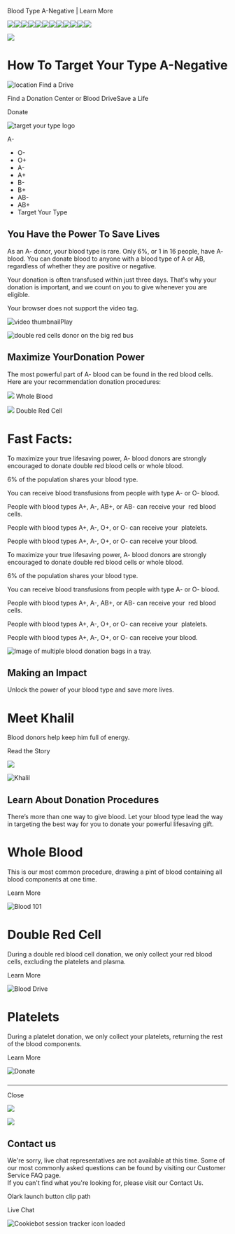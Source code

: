 Blood Type A-Negative | Learn More

![](https://d.adroll.com/cm/b/out?adroll_fpc=57fe2a162d8549eaa46e1bc5852b5df6-1751379858168&flg=1&pv=83696601302.06943&arrfrr=https%3A%2F%2Fwww.oneblood.org%2Fgive-blood%2Fblood-types%2Fa-negative.html&advertisable=4V6SPSUFKVD2LNRWXAR54S)![](https://d.adroll.com/cm/bombora/out?adroll_fpc=57fe2a162d8549eaa46e1bc5852b5df6-1751379858168&flg=1&pv=83696601302.06943&arrfrr=https%3A%2F%2Fwww.oneblood.org%2Fgive-blood%2Fblood-types%2Fa-negative.html&advertisable=4V6SPSUFKVD2LNRWXAR54S)![](https://d.adroll.com/cm/experian/out?adroll_fpc=57fe2a162d8549eaa46e1bc5852b5df6-1751379858168&flg=1&pv=83696601302.06943&arrfrr=https%3A%2F%2Fwww.oneblood.org%2Fgive-blood%2Fblood-types%2Fa-negative.html&advertisable=4V6SPSUFKVD2LNRWXAR54S)![](https://d.adroll.com/cm/g/out?adroll_fpc=57fe2a162d8549eaa46e1bc5852b5df6-1751379858168&flg=1&pv=83696601302.06943&arrfrr=https%3A%2F%2Fwww.oneblood.org%2Fgive-blood%2Fblood-types%2Fa-negative.html&advertisable=4V6SPSUFKVD2LNRWXAR54S)![](https://d.adroll.com/cm/index/out?adroll_fpc=57fe2a162d8549eaa46e1bc5852b5df6-1751379858168&flg=1&pv=83696601302.06943&arrfrr=https%3A%2F%2Fwww.oneblood.org%2Fgive-blood%2Fblood-types%2Fa-negative.html&advertisable=4V6SPSUFKVD2LNRWXAR54S)![](https://d.adroll.com/cm/n/out?adroll_fpc=57fe2a162d8549eaa46e1bc5852b5df6-1751379858168&flg=1&pv=83696601302.06943&arrfrr=https%3A%2F%2Fwww.oneblood.org%2Fgive-blood%2Fblood-types%2Fa-negative.html&advertisable=4V6SPSUFKVD2LNRWXAR54S)![](https://d.adroll.com/cm/o/out?adroll_fpc=57fe2a162d8549eaa46e1bc5852b5df6-1751379858168&flg=1&pv=83696601302.06943&arrfrr=https%3A%2F%2Fwww.oneblood.org%2Fgive-blood%2Fblood-types%2Fa-negative.html&advertisable=4V6SPSUFKVD2LNRWXAR54S)![](https://d.adroll.com/cm/outbrain/out?adroll_fpc=57fe2a162d8549eaa46e1bc5852b5df6-1751379858168&flg=1&pv=83696601302.06943&arrfrr=https%3A%2F%2Fwww.oneblood.org%2Fgive-blood%2Fblood-types%2Fa-negative.html&advertisable=4V6SPSUFKVD2LNRWXAR54S)![](https://d.adroll.com/cm/pubmatic/out?adroll_fpc=57fe2a162d8549eaa46e1bc5852b5df6-1751379858168&flg=1&pv=83696601302.06943&arrfrr=https%3A%2F%2Fwww.oneblood.org%2Fgive-blood%2Fblood-types%2Fa-negative.html&advertisable=4V6SPSUFKVD2LNRWXAR54S)![](https://d.adroll.com/cm/taboola/out?adroll_fpc=57fe2a162d8549eaa46e1bc5852b5df6-1751379858168&flg=1&pv=83696601302.06943&arrfrr=https%3A%2F%2Fwww.oneblood.org%2Fgive-blood%2Fblood-types%2Fa-negative.html&advertisable=4V6SPSUFKVD2LNRWXAR54S)![](https://d.adroll.com/cm/triplelift/out?adroll_fpc=57fe2a162d8549eaa46e1bc5852b5df6-1751379858168&flg=1&pv=83696601302.06943&arrfrr=https%3A%2F%2Fwww.oneblood.org%2Fgive-blood%2Fblood-types%2Fa-negative.html&advertisable=4V6SPSUFKVD2LNRWXAR54S)![](https://d.adroll.com/cm/x/out?adroll_fpc=57fe2a162d8549eaa46e1bc5852b5df6-1751379858168&flg=1&pv=83696601302.06943&arrfrr=https%3A%2F%2Fwww.oneblood.org%2Fgive-blood%2Fblood-types%2Fa-negative.html&advertisable=4V6SPSUFKVD2LNRWXAR54S)

![](https://x.adroll.com/attribution/trigger?fpc=57fe2a162d8549eaa46e1bc5852b5df6&advertisable_eid=4V6SPSUFKVD2LNRWXAR54S&conversion_type=PageView&conversion_value=0.0&currency=USC&flg=1&pv=83696601302.06943&arrfrr=https%3A%2F%2Fwww.oneblood.org%2Fgive-blood%2Fblood-types%2Fa-negative.html)

# How To Target Your Type A-Negative

 ![location](/etc.clientlibs/oneblood/clientlibs/clientlib-site/resources/images/Location-red.svg)  Find a Drive

Find a Donation Center or Blood DriveSave a Life

Donate

![target your type logo](https://oneblood.scene7.com/is/image/oneblood/target-your-type-logo?qlt=82&ts=1729696983628&fmt=png-alpha&dpr=off "Print")

A-

*   O-
*   O+
*   A-
*   A+
*   B-
*   B+
*   AB-
*   AB+
*   Target Your Type

## You Have the Power To Save Lives

As an A- donor, your blood type is rare. Only 6%, or 1 in 16 people, have A- blood. You can donate blood to anyone with a blood type of A or AB, regardless of whether they are positive or negative.  
  
Your donation is often transfused within just three days. That's why your donation is important, and we count on you to give whenever you are eligible.

  Your browser does not support the video tag.

![video thumbnail](/content/dam/oneblood/graphics/video-covers/video-cover-Aneg.png)Play

![double red cells donor on the big red bus](https://oneblood.scene7.com/is/image/oneblood/donor-2rbc-9073%3A50-50-Card-DESK?ts=1729696987962&dpr=off)

## Maximize YourDonation Power

The most powerful part of A- blood can be found in the red blood cells. Here are your recommendation donation procedures:

 ![](/content/dam/oneblood/icons/icon-whole-blood.svg) Whole Blood 

 ![](/content/dam/oneblood/icons/icon-double-red.svg) Double Red Cell 

# Fast Facts:

 

To maximize your true lifesaving power, A- blood donors are strongly encouraged to donate double red blood cells or whole blood.

 

6% of the population shares your blood type.

 

You can receive blood transfusions from people with type A- or O- blood.

 

People with blood types A+, A-, AB+, or AB- can receive your  red blood cells.

 

People with blood types A+, A-, O+, or O- can receive your  platelets.

 

People with blood types A+, A-, O+, or O- can receive your blood.

 

To maximize your true lifesaving power, A- blood donors are strongly encouraged to donate double red blood cells or whole blood.

6% of the population shares your blood type.

You can receive blood transfusions from people with type A- or O- blood.

People with blood types A+, A-, AB+, or AB- can receive your  red blood cells.

People with blood types A+, A-, O+, or O- can receive your  platelets.

People with blood types A+, A-, O+, or O- can receive your blood.

![Image of multiple blood donation bags in a tray.](https://oneblood.scene7.com/is/image/oneblood/blood-bags-Aneg-9056)

## Making an Impact

Unlock the power of your blood type and save more lives.

# Meet Khalil

Blood donors help keep him full of energy.

Read the Story

 ![](/content/dam/oneblood/marketing/stories/share-your-story/recipient/khalil-CBC-D8240014-MOB.jpg)

![Khalil](https://oneblood.scene7.com/is/image/oneblood/khalil-CBC-D8240014-NEW?qlt=82&ts=1729697106621&dpr=off)

## Learn About Donation Procedures

There’s more than one way to give blood. Let your blood type lead the way in targeting the best way for you to donate your powerful lifesaving gift.

# Whole Blood

This is our most common procedure, drawing a pint of blood containing all blood components at one time.

Learn More

![Blood 101](https://oneblood.scene7.com/is/content/oneblood/icon-whole-blood?ts=1729697137943&$IconSmall$&dpr=off)

# Double Red Cell

During a double red blood cell donation, we only collect your red blood cells, excluding the platelets and plasma.

Learn More

![Blood Drive](https://oneblood.scene7.com/is/content/oneblood/icon-double-red?ts=1729697135365&$IconSmall$&dpr=off)

# Platelets

During a platelet donation, we only collect your platelets, returning the rest of the blood components.

Learn More

![Donate](https://oneblood.scene7.com/is/content/oneblood/icon-platelet?ts=1729697135161&$IconSmall$&dpr=off)

##### 

* * *

 Close 

![](https://data.adxcel-ec2.com/pixel/?ad_log=referer&action=content&pixid=d42d7a50-8720-4af0-92e9-eaef21550808)

![](https://bat.bing.com/action/0?ti=56352197&tm=al001&Ver=2&mid=23c61697-410c-4b8f-acfa-8f067bbf880a&bo=2&sid=1dfd4780568211f0abda19b1576077ab&vid=1dfd4ca0568211f0b61a297b467cf0ae&vids=0&msclkid=N&uach=pv%3D19.0.0&pi=918639831&lg=en-US&sw=1536&sh=864&sc=24&nwd=1&tl=Blood%20Type%20A-Negative%20%7C%20Learn%20More&p=https%3A%2F%2Fwww.oneblood.org%2Fgive-blood%2Fblood-types%2Fa-negative.html&r=&lt=2240&pt=1751380891477,,,,,8,8,8,8,8,,10,189,191,193,1692,1692,2240,,,&pn=0,0&mtp=1&evt=pageLoad&sv=1&asc=G&cdb=AQIT&rn=945596)

## Contact us

We're sorry, live chat representatives are not available at this time. Some of our most commonly asked questions can be found by visiting our Customer Service FAQ page.  
If you can't find what you're looking for, please visit our Contact Us.

Olark launch button clip path

Live Chat

![Cookiebot session tracker icon loaded](https://imgsct.cookiebot.com/1.gif?dgi=0f23623f-34b4-4ae5-a0d0-3e3fc93fef65)